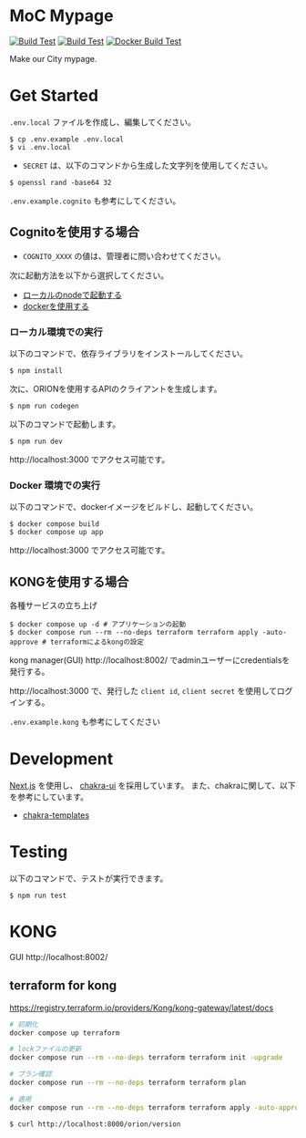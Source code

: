 # MoC Mypage

[![Build Test](https://github.com/makeOurCity/moc-mypage/actions/workflows/build.yml/badge.svg)](https://github.com/makeOurCity/moc-mypage/actions/workflows/build.yml) [![Build Test](https://github.com/makeOurCity/moc-mypage/actions/workflows/build.yml/badge.svg)](https://github.com/makeOurCity/moc-mypage/actions/workflows/build.yml) [![Docker Build Test](https://github.com/makeOurCity/moc-mypage/actions/workflows/docker_build.yml/badge.svg)](https://github.com/makeOurCity/moc-mypage/actions/workflows/docker_build.yml)

Make our City mypage.
# Get Started

`.env.local` ファイルを作成し、編集してください。

```console
$ cp .env.example .env.local
$ vi .env.local
```

- `SECRET` は、以下のコマンドから生成した文字列を使用してください。

```console
$ openssl rand -base64 32
```

`.env.example.cognito` も参考にしてください。


## Cognitoを使用する場合

- `COGNITO_XXXX` の値は、管理者に問い合わせてください。

次に起動方法を以下から選択してください。

- [ローカルのnodeで起動する](#ローカル環境での実行)
- [dockerを使用する](#docker-環境での実行)

### ローカル環境での実行

以下のコマンドで、依存ライブラリをインストールしてください。

```console
$ npm install
```

次に、ORIONを使用するAPIのクライアントを生成します。

```console
$ npm run codegen
```

以下のコマンドで起動します。

```console
$ npm run dev
```

http://localhost:3000 でアクセス可能です。

### Docker 環境での実行

以下のコマンドで、dockerイメージをビルドし、起動してください。

```console
$ docker compose build
$ docker compose up app
```

http://localhost:3000 でアクセス可能です。


## KONGを使用する場合

各種サービスの立ち上げ

```console
$ docker compose up -d # アプリケーションの起動
$ docker compose run --rm --no-deps terraform terraform apply -auto-approve # terraformによるkongの設定
```

kong manager(GUI) http://localhost:8002/ でadminユーザーにcredentialsを発行する。

http://localhost:3000 で、発行した `client id`, `client secret` を使用してログインする。

`.env.example.kong` も参考にしてください

# Development

[Next.js](https://nextjs.org/) を使用し、 [chakra-ui](https://chakra-ui.com/) を採用しています。
また、chakraに関して、以下を参考にしています。

- [chakra-templates](https://chakra-templates.dev/)

# Testing

以下のコマンドで、テストが実行できます。

```console
$ npm run test
```

# KONG

GUI http://localhost:8002/

## terraform for kong

https://registry.terraform.io/providers/Kong/kong-gateway/latest/docs

```bash
# 初期化
docker compose up terraform

# lockファイルの更新
docker compose run --rm --no-deps terraform terraform init -upgrade

# プラン確認
docker compose run --rm --no-deps terraform terraform plan

# 適用
docker compose run --rm --no-deps terraform terraform apply -auto-approve
```

```
$ curl http://localhost:8000/orion/version
```
